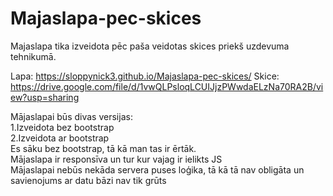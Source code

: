 # Majaslapa-pec-skices

Majaslapa tika izveidota pēc paša veidotas skices priekš uzdevuma tehnikumā.

Lapa: https://sloppynick3.github.io/Majaslapa-pec-skices/
Skice: https://drive.google.com/file/d/1vwQLPsloqLCUIJjzPWwdaELzNa70RA2B/view?usp=sharing

Mājaslapai būs divas versijas:  
  1.Izveidota bez bootstrap  
  2.Izveidota ar bootstrap  
Es sāku bez bootstrap, tā kā man tas ir ērtāk.  
Mājaslapa ir responsīva un tur kur vajag ir ielikts JS  
Mājaslapai nebūs nekāda servera puses loģika, tā kā tā nav obligāta un savienojums ar datu bāzi nav tik grūts
